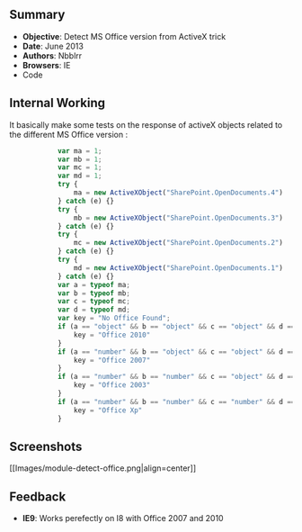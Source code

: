 ## Summary

* **Objective**: Detect MS Office version from ActiveX trick
* **Date**: June 2013
* **Authors**: Nbblrr
* **Browsers**: IE
* Code

## Internal Working

It basically make some tests on the response of activeX objects related to the different MS Office version :

```javascript
            var ma = 1;
            var mb = 1;
            var mc = 1;
            var md = 1;
            try {
                ma = new ActiveXObject("SharePoint.OpenDocuments.4")
            } catch (e) {}
            try {
                mb = new ActiveXObject("SharePoint.OpenDocuments.3")
            } catch (e) {}
            try {
                mc = new ActiveXObject("SharePoint.OpenDocuments.2")
            } catch (e) {}
            try {
                md = new ActiveXObject("SharePoint.OpenDocuments.1")
            } catch (e) {}
            var a = typeof ma;
            var b = typeof mb;
            var c = typeof mc;
            var d = typeof md;
            var key = "No Office Found";
            if (a == "object" && b == "object" && c == "object" && d == "object") {
                key = "Office 2010"
            }
            if (a == "number" && b == "object" && c == "object" && d == "object") {
                key = "Office 2007"
            }
            if (a == "number" && b == "number" && c == "object" && d == "object") {
                key = "Office 2003"
            }
            if (a == "number" && b == "number" && c == "number" && d == "object") {
                key = "Office Xp"
            }
```

## Screenshots

[[Images/module-detect-office.png|align=center]]

## Feedback

* **IE9**: Works perefectly on I8 with Office 2007 and 2010